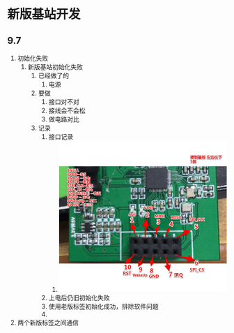 # 新版基站开发
## 9.7 
1. 初始化失败
    1. 新版基站初始化失败
        1. 已经做了的
            1. 电源
        2. 要做
            1. 接口对不对
            2. 接线会不会松
            3. 做电路对比
        3. 记录
            1. 接口记录
                1. ![](../img/anchorInterface.jpg)
            2. 上电后仍旧初始化失败
            3. 使用老版标签初始化成功，排除软件问题
            4. 
2. 两个新版标签之间通信